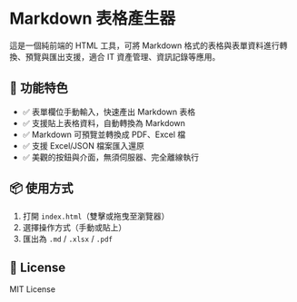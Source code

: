 # Markdown 表格產生器

這是一個純前端的 HTML 工具，可將 Markdown 格式的表格與表單資料進行轉換、預覽與匯出支援，適合 IT 資產管理、資訊記錄等應用。

## 🔧 功能特色
- ✅ 表單欄位手動輸入，快速產出 Markdown 表格
- ✅ 支援貼上表格資料，自動轉換為 Markdown
- ✅ Markdown 可預覽並轉換成 PDF、Excel 檔
- ✅ 支援 Excel/JSON 檔案匯入還原
- ✅ 美觀的按鈕與介面，無須伺服器、完全離線執行

## 📦 使用方式
1. 打開 `index.html`（雙擊或拖曳至瀏覽器）
2. 選擇操作方式（手動或貼上）
3. 匯出為 `.md` / `.xlsx` / `.pdf`

## 📝 License
MIT License
